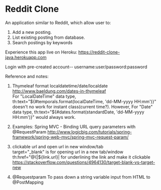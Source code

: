 # Reddit Clone

An application similar to Reddit, which allow user to:   
1. Add a new posting.  
2. List existing posting from database. 
3. Search postings by keywords   

Experience this app live on Heroku: https://reddit-clone-java.herokuapp.com        

Login with pre-created account-- username:user/password:password

Reference and notes:

1) Thymeleaf format localdatetime/date/localdate
http://www.baeldung.com/dates-in-thymeleaf   
For "LocalDateTime" data type, th:text="${#temporals.format(localDateTime, 'dd-MM-yyyy HH:mm')}"           
doesn't no work for instant class(current time?).         
However, For "Date" data type, th:text="${#dates.format(standardDate, 'dd-MM-yyyy HH:mm')}" would always work.     
       
2) Examples: Spring MVC - Binding URL query parameters with @RequestParam
http://www.logicbig.com/tutorials/spring-framework/spring-web-mvc/spring-mvc-request-param/ 

3) clickable url and open url in new window/tab          
<a th:text="${link.title}" th:href="@{|${link.url}|}" target="_blank"></a>
target="_blank" is for opening url in a new tab/window
th:href="@{|${link.url}| for underlining the link and make it clickable
https://stackoverflow.com/questions/4964130/target-blank-vs-target-new

4) @Requestparam 
To pass down a string variable input from HTML to @PostMapping 




